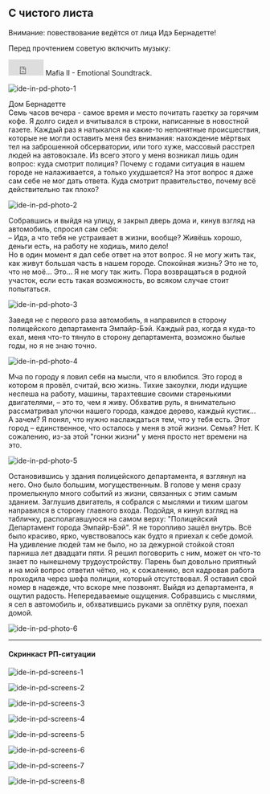 ## С чистого листа

Внимание: повествование ведётся от лица Идэ Бернадетте!  

Перед прочтением советую включить музыку:  

<iframe width="70" height="32" src="https://www.youtube.com/embed/AHP5gds_rto?rel=0&amp;showinfo=0" frameborder="0" gesture="media"  allow="encrypted-media" allowfullscreen></iframe> Mafia II - Emotional Soundtrack.

![ide-in-pd-photo-1](https://user-images.githubusercontent.com/24465747/35301152-dffbc2b8-009b-11e8-90a4-5c71de6dcb78.jpg)

Дом Бернадетте  
Семь часов вечера - самое время и место почитать газетку за горячим кофе. Я долго сидел и вчитывался в строки, написанные в новостной газете. Каждый раз я натыкался на какие-то непонятные происшествия, которые не могли оставить меня без внимания: нахождение мёртвых тел на заброшенной обсерватории, или того хуже, массовый расстрел людей на автовокзале. Из всего этого у меня возникал лишь один вопрос: куда смотрит полиция? Почему с годами ситуация в нашем городе не налаживается, а только ухудшается? На этот вопрос я даже сам себе не мог дать ответа. Куда смотрит правительство, почему всё действительно так плохо?  

![ide-in-pd-photo-2](https://user-images.githubusercontent.com/24465747/35301153-e01c1c52-009b-11e8-8829-e3e62bb77bfb.jpg)

Собравшись и выйдя на улицу, я закрыл дверь дома и, кинув взгляд на автомобиль, спросил сам себя:  
– Идэ, а что тебя не устраивает в жизни, вообще? Живёшь хорошо, деньги есть, на работу не ходишь, мило дело!  
Но в один момент я дал себе ответ на этот вопрос. Я не могу жить так, как живут большая часть в нашем городе. Спокойная жизнь? Это не то, что не моё... Это... Я не могу так жить. Пора возвращаться в родной участок, если есть такая возможность, во всяком случае стоит попытаться.  

![ide-in-pd-photo-3](https://user-images.githubusercontent.com/24465747/35301154-e0410fe4-009b-11e8-9946-ef77eec58e83.jpg)

Заведя не с первого раза автомобиль, я направился в сторону полицейского департамента Эмпайр-Бэй. Каждый раз, когда я куда-то ехал, меня что-то тянуло в сторону департамента, возможно былые годы, но я не знаю точно.  

![ide-in-pd-photo-4](https://user-images.githubusercontent.com/24465747/35301155-e05c48d6-009b-11e8-8cef-490c465c01b8.jpg)

Мча по городу я ловил себя на мысли, что я влюбился. Это город в котором я провёл, считай, всю жизнь. Тихие закоулки, люди идущие неспеша на работу, машины, тарахтевшие своими старенькими двигателями, – это то, чем я живу. Обхватив руль, я внимательно рассматривал улочки нашего города, каждое дерево, каждый кустик... А зачем? Я понял, что нужно наслаждаться тем, что у тебя есть. Этот город – единственное, что осталось у меня в этой жизни. Семья? Нет. К сожалению, из-за этой "гонки жизни" у меня просто нет времени на это.  

![ide-in-pd-photo-5](https://user-images.githubusercontent.com/24465747/35301157-e07c20de-009b-11e8-973f-f6c1af16a591.jpg)

Остановившись у здания полицейского департамента, я взглянул на него. Оно было большим, могущественным. В голове у меня сразу промелькнуло много событий из жизни, связанных с этим самым зданием. Заглушив двигатель, я собрался с мыслями и тихим шагом направился в сторону главного входа. Подойдя, я кинул взгляд на табличку, располагавшуюся на самом верху: "Полицейский Департамент города Эмпайр-Бэй". Я не торопливо зашёл внутрь. Всё было красиво, ярко, чувствовалось как будто я приехал к себе домой. На удивление людей там не было, но за дежурной стойкой стоял парниша лет двадцати пяти. Я решил поговорить с ним, может он что-то знает по нынешнему трудоустройству. Парень был довольно приятный и на мой вопрос ответил чётко, но, к сожалению, вся кадровая работа проходила через шефа полиции, который отсутствовал. Я оставил свой номер в надежде, что вскоре мне позвонят. Выйдя из департамента, я ощутил радость. Непередаваемые ощущения. Собравшись с мыслями, я сел в автомобиль и, обхватившись руками за оплётку руля, поехал домой.  

![ide-in-pd-photo-6](https://user-images.githubusercontent.com/24465747/35301158-e09981a6-009b-11e8-9b3a-92dd83de448e.jpg)

---

#### Скринкаст РП-ситуации

![ide-in-pd-screens-1](https://user-images.githubusercontent.com/24465747/35301159-e0e7728a-009b-11e8-9c47-b8017e969e44.jpg)

![ide-in-pd-screens-2](https://user-images.githubusercontent.com/24465747/35301161-e106ba00-009b-11e8-92ee-fe9364e343e1.jpg)

![ide-in-pd-screens-3](https://user-images.githubusercontent.com/24465747/35301163-e1284134-009b-11e8-94a8-41113d6ccedb.jpg)

![ide-in-pd-screens-4](https://user-images.githubusercontent.com/24465747/35301165-e145cefc-009b-11e8-97f9-92b31583f7c2.jpg)

![ide-in-pd-screens-5](https://user-images.githubusercontent.com/24465747/35301167-e1641cfe-009b-11e8-917c-f0b2de41aa51.jpg)

![ide-in-pd-screens-6](https://user-images.githubusercontent.com/24465747/35301168-e181b0c0-009b-11e8-8794-69c51a9d84a5.jpg)

![ide-in-pd-screens-7](https://user-images.githubusercontent.com/24465747/35301171-e19ea3f6-009b-11e8-98fa-a00aef6a97b5.jpg)

![ide-in-pd-screens-8](https://user-images.githubusercontent.com/24465747/35301172-e1bb876e-009b-11e8-863d-69efdeec7fbc.jpg)
